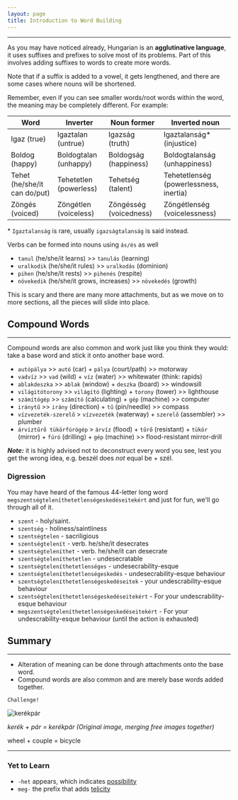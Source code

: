 ```yaml
---
layout: page
title: Introduction to Word Building
---
```

---

As you may have noticed already, Hungarian is an **agglutinative language**, it uses suffixes and prefixes to solve most of its problems. Part of this involves adding suffixes to words to create more words.

Note that if a suffix is added to a vowel, it gets lengthened, and there are some cases where nouns will be shortened.

Remember, even if you can see smaller words/root words within the word, the meaning may be completely different. For example:

| Word                         | Inverter               | Noun former            | Inverted noun                          |
|------------------------------|------------------------|------------------------|----------------------------------------|
| Igaz (true)                  | Igaztalan (untrue)     | Igazság (truth)        | Igaztalanság* (injustice)              |
| Boldog (happy)               | Boldogtalan (unhappy)  | Boldogság (happiness)  | Boldogtalanság (unhappiness)           |
| Tehet (he/she/it can do/put) | Tehetetlen (powerless) | Tehetség (talent)      | Tehetetlenség (powerlessness, inertia) |
| Zöngés (voiced)              | Zöngétlen (voiceless)  | Zöngésség (voicedness) | Zöngétlenség (voicelessness)           |

\* `Igaztalanság` is rare, usually `igazságtalanság` is said instead.

Verbs can be formed into nouns using `ás/és` as well

* `tanul` (he/she/it learns) >> `tanulás` (learning)
* `uralkodik` (he/she/it rules) >> `uralkodás` (dominion)
* `pihen` (he/she/it rests) >> `pihenés` (respite)
* `növekedik` (he/she/it grows, increases) >> `növekedés` (growth)

This is scary and there are many more attachments, but as we move on to more sections, all the pieces will slide into place.

## Compound Words
---

Compound words are also common and work just like you think they would: take a base word and stick it onto another base word.

* `autópálya` >> `autó` (car) + `pálya` (court/path) >> motorway
* `vadvíz` >> `vad` (wild) + `víz` (water) >> whitewater (think: rapids)
* `ablakdeszka` >> `ablak` (window) + `deszka` (board) >> windowsill
* `világitótorony` >> `világító` (lighting) + `torony` (tower) >> lighthouse
* `számítógép` >> `számító` (calculating) + `gép` (machine) >> computer
* `iránytű` >> `irány` (direction) + `tű` (pin/needle) >> compass
* `vízvezeték-szerelő` > `vízvezeték` (waterway) + `szerelő` (assembler) >> plumber
* `árvíztűrő tükörfúrógép` > `árvíz` (flood) + `tűrő` (resistant) + `tükör` (mirror) + `fúró` (drilling) + `gép` (machine) >> flood-resistant mirror-drill


***Note:*** it is highly advised not to deconstruct every word you see, lest you get the wrong idea, e.g. beszél does *not* equal be + szél.

### Digression 

You may have heard of the famous 44-letter long word `megszentségteleníthetetlenségeskedéseitekért` and just for fun, we'll go through all of it.

* `szent` - holy/saint.
* `szentség` - holiness/saintliness
* `szentségtelen` - sacriligious
* `szentségtelenít` - verb. he/she/it desecrates
* `szentségteleníthet` - verb. he/she/it can desecrate
* `szentségteleníthetetlen` - undesecratable
* `szentségteleníthetetlenséges` - undesecrability-esque
* `szentségteleníthetetlenségeskedés` - undesecrability-esque behaviour
* `szentségteleníthetetlenségeskedéseitek` - your undescrability-esque behaviour
* `szentségteleníthetetlenségeskedéseitekért` - For your undescrability-esque behaviour
* `megszentségteleníthetetlenségeskedéseitekért` - For your undescrability-esque behaviour (until the action is exhausted)

## Summary
---

* Alteration of meaning can be done through attachments onto the base word.
* Compound words are also common and are merely base words added together.


`Challenge!`

![kerékpár](https://magyartanulas.github.io/public/kerékpár.png)

*kerék + pár = kerékpár (Original image, merging free images together)*

<span class="spoiler">wheel + couple = bicycle</span>

---

### Yet to Learn

* `-het` appears, which indicates [possibility](https://magyartanulas.github.io/conditional_mood/)
* `meg-` the prefix that adds [telicity](https://magyartanulas.github.io/coverbs_telicity/)
